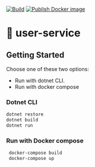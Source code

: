 [![Build](https://github.com/kwetterr/ui/actions/workflows/build.yml/badge.svg)](https://github.com/robhogo/user-service/actions/workflows/build.yml)
[![Publish Docker image](https://github.com/kwetterr/ui/actions/workflows/docker-publish.yml/badge.svg)](https://github.com/robhogo/user-service/actions/workflows/docker-publish.yml)

# 🧔 user-service 

## Getting Started
Choose one of these two options:
- Run with dotnet CLI.
- Run with docker compose

### Dotnet CLI
```zsh
dotnet restore
dotnet build
dotnet run
```

### Run with Docker compose
```zsh
 docker-compose build
 docker-compose up
```
